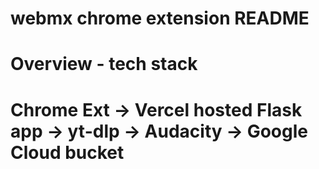 # webmx chrome extension README
# Overview - tech stack
# Chrome Ext -> Vercel hosted Flask app -> yt-dlp -> Audacity -> Google Cloud bucket
